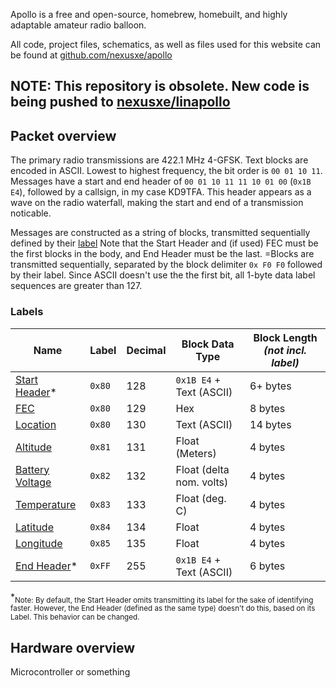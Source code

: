 Apollo is a free and open-source, homebrew, homebuilt, and highly adaptable amateur radio balloon.

All code, project files, schematics, as well as files used for this website can be found at [github.com/nexusxe/apollo](https://github.com/NexusXe/apollo)

**NOTE: This repository is obsolete. New code is being pushed to [nexusxe/linapollo](https://github.com/NexusXe/libapollo)**
---

## Packet overview
The primary radio transmissions are 422.1 MHz 4-GFSK. Text blocks are encoded in ASCII. Lowest to highest frequency, the bit order is `00 01 10 11`.
Messages have a start and end header of `00 01 10 11 11 10 01 00` (`0x1B E4`), followed by a callsign, in my case KD9TFA. This header appears as a wave on the radio waterfall, making the start and end of a transmission noticable.

Messages are constructed as a string of blocks, transmitted sequentially defined by their [label](https://apollo.nexusxe.com/posts/apollo_overview/#labels) Note that the Start Header and (if used) FEC must be the first blocks in the body, and End Header must be the last.
=Blocks are transmitted sequentially, separated by the block delimiter `0x F0 F0` followed by their label.
Since ASCII doesn't use the the first bit, all 1-byte data label sequences are greater than 127.
### Labels
| **Name**                                                                                       | **Label** | **Decimal** | **Block Data Type**      | **Block Length _(not incl. label)_** |
|------------------------------------------------------------------------------------------------|-----------|-------------|--------------------------|--------------------------------------|
| [Start Header](https://apollo.nexusxe.com/posts/apollo_packets#startend-headers/#end-header)\* | `0x80`    | 128         | `0x1B E4` + Text (ASCII) | 6+ bytes                             |
| [FEC](https://apollo.nexusxe.com/posts/apollo_FEC)                                             | `0x80`    | 129         | Hex                      | 8 bytes                              |
| [Location](https://apollo.nexusxe.com/posts/apollo_location/#open-location-code)               | `0x80`    | 130         | Text (ASCII)             | 14 bytes                             |
| [Altitude](https://apollo.nexusxe.com/posts/apollo_location/#altitude)                         | `0x81`    | 131         | Float (Meters)           | 4 bytes                              |
| [Battery Voltage](https://apollo.nexusxe.com/posts/apollo_sensors/#battery)                    | `0x82`    | 132         | Float (delta nom. volts) | 4 bytes                              |
| [Temperature](https://apollo.nexusxe.com/posts/apollo_sensors/#temperature)                    | `0x83`    | 133         | Float (deg. C)           | 4 bytes                              |
| [Latitude](https://apollo.nexusxe.com/posts/apollo_location/#gps)                              | `0x84`    | 134         | Float                    | 4 bytes                              |
| [Longitude](https://apollo.nexusxe.com/posts/apollo_location/#gps)                             | `0x85`    | 135         | Float                    | 4 bytes                              |
| [End Header](https://apollo.nexusxe.com/posts/apollo_packets#startend-headers/#end-header)\*   | `0xFF`    | 255         | `0x1B E4` + Text (ASCII) | 6 bytes                              |

\*<sub>Note: By default, the Start Header omits transmitting its label for the sake of identifying faster. However, the End Header (defined as the same type) doesn't do this, based on its Label. This behavior can be changed. </sub>

## Hardware overview

Microcontroller or something
